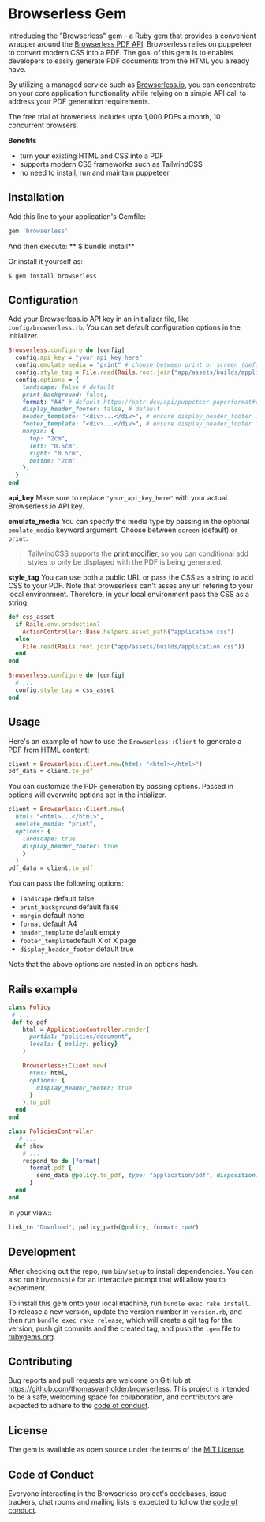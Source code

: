 # Browserless Gem

Introducing the "Browserless" gem - a Ruby gem that provides a convenient wrapper around the [Browserless PDF API](https://www.browserless.io/docs/pdf). Browserless relies on puppeteer to convert modern CSS into a PDF. The goal of this gem is to enables developers to easily generate PDF documents from the HTML you already have.

By utilizing a managed service such as [Browserless.io](https://www.browserless.io/), you can concentrate on your core application functionality while relying on a simple API call to address your PDF generation requirements.

The free trial of browerless includes upto 1,000 PDFs a month, 10 concurrent browsers. 

__Benefits__
- turn your existing HTML and CSS into a PDF
- supports modern CSS frameworks such as TailwindCSS
- no need to install, run and maintain puppeteer

## Installation

Add this line to your application's Gemfile:

```ruby
gem 'browserless'
```

And then execute:
**
    $ bundle install**

Or install it yourself as:

    $ gem install browserless

## Configuration
Add your Browserless.io API key in an initializer file, like `config/browserless.rb`. You can set default configuration options in the initializer.

```rb
Browserless.configure do |config|
  config.api_key = "your_api_key_here"
  config.emulate_media = "print" # choose between print or screen (default)
  config.style_tag = File.read(Rails.root.join("app/assets/builds/application.css")) # Pass public asset URL or CSS string content  
  config.options = {
    landscape: false # default
    print_background: false,
    format: "A4" # default https://pptr.dev/api/puppeteer.paperformat#remarks
    display_header_footer: false, # default 
    header_template: "<div>...</div>", # ensure display_header_footer is true
    footer_template: "<div>...</div>", # ensure display_header_footer is true
    margin: {
      top: "2cm",
      left: "0.5cm",
      right: "0.5cm",
      bottom: "2cm"
    },
  }
end
```

__api_key__
Make sure to replace `"your_api_key_here"` with your actual Browserless.io API key.

__emulate_media__
You can specify the media type by passing in the optional `emulate_media` keyword argument. Choose between `screen` (default) or `print`. 

>TailwindCSS supports the [print modifier](https://tailwindcss.com/docs/hover-focus-and-other-states#print-styles), so you can conditional add styles to only be displayed with the PDF is being generated.

__style_tag__
You can use both a public URL or pass the CSS as a string to add CSS to your PDF. Note that browserless can't asses any url refering to your local environment. Therefore, in your local environment pass the CSS as a string.

```rb
def css_asset
  if Rails.env.production?
    ActionController::Base.helpers.asset_path("application.css")
  else
    File.read(Rails.root.join("app/assets/builds/application.css"))
  end
end

Browserless.configure do |config|
  # ... 
  config.style_tag = css_asset
end
```

## Usage

Here's an example of how to use the `Browserless::Client` to generate a PDF from HTML content:

```rb
client = Browserless::Client.new(html: "<html></html>")
pdf_data = client.to_pdf
```

You can customize the PDF generation by passing options. Passed in options will overwrite options set in the intializer.

```rb
client = Browserless::Client.new(
  html: "<html>...</html>", 
  emulate_media: "print",
  options: {
    landscape: true
    display_header_footer: true
    }
  )
pdf_data = client.to_pdf
```

You can pass the following options:

- `landscape` default false
- `print_background` default false
- `margin` default none
- `format` default A4
- `header_template` default empty
- `footer_template`default X of X page
- `display_header_footer` default true

Note that the above options are nested in an options hash.

## Rails example

```rb
class Policy
 # ...
 def to_pdf
    html = ApplicationController.render(
      partial: "policies/document",
      locals: { policy: policy}
    )

    Browserless::Client.new(
      html: html,
      options: {
        display_header_footer: true
      }
    ).to_pdf
  end
end

class PoliciesController
   # ...
  def show
    # ... 
    respond_to do |format|
      format.pdf {
        send_data @policy.to_pdf, type: "application/pdf", disposition: "attachment", filename: "privacy_policy.pdf"
      }
  end
end
```

In your view::
```rb
link_to "Download", policy_path(@policy, format: :pdf)
```

## Development

After checking out the repo, run `bin/setup` to install dependencies. You can also run `bin/console` for an interactive prompt that will allow you to experiment.

To install this gem onto your local machine, run `bundle exec rake install`. To release a new version, update the version number in `version.rb`, and then run `bundle exec rake release`, which will create a git tag for the version, push git commits and the created tag, and push the `.gem` file to [rubygems.org](https://rubygems.org).

## Contributing

Bug reports and pull requests are welcome on GitHub at https://github.com/thomasvanholder/browserless. This project is intended to be a safe, welcoming space for collaboration, and contributors are expected to adhere to the [code of conduct](https://github.com/thomasvanholder/browserless/blob/master/CODE_OF_CONDUCT.md).

## License

The gem is available as open source under the terms of the [MIT License](https://opensource.org/licenses/MIT).

## Code of Conduct

Everyone interacting in the Browserless project's codebases, issue trackers, chat rooms and mailing lists is expected to follow the [code of conduct](https://github.com/thomasvanholder/browserless/blob/master/CODE_OF_CONDUCT.md).
